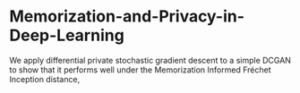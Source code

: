 # Memorization-and-Privacy-in-Deep-Learning
We apply differential private stochastic gradient descent to a simple DCGAN to show that it performs well under the Memorization Informed Fréchet Inception distance,
